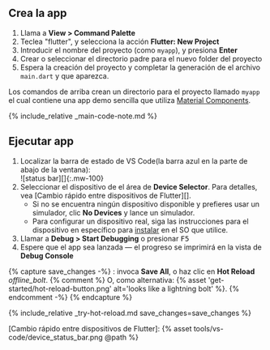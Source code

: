 <div class="tab-pane" id="vscode" role="tabpanel" aria-labelledby="vscode-tab" markdown="1">

## Crea la app

  1. Llama a **View > Command Palette**
  1. Teclea "flutter", y selecciona la acción **Flutter: New Project**
  1. Introducir el nombre del proyecto (como `myapp`), y presiona **Enter**
  1. Crear o seleccionar el directorio padre para el nuevo folder del proyecto
  1. Espera la creación del proyecto y completar la generación de el archivo `main.dart` y que
     aparezca.

Los comandos de arriba crean un directorio para el proyecto llamado `myapp`
el cual contiene una app demo sencilla
que utiliza [Material Components][].

{% include_relative _main-code-note.md  %}

## Ejecutar app

 1. Localizar la barra de estado de VS Code(la barra azul en la parte de abajo de la ventana):<br> ![status bar][]{:.mw-100}
 1. Seleccionar el dispositivo de el área de **Device Selector**.
    Para detalles, vea [Cambio rápido entre dispositivos de Flutter][].
    - Si no se encuentra ningún dispositivo disponible y prefieres usar un simulador,
      clic **No Devices** y lance un simulador.
    - Para configurar un dispositivo real, siga las instrucciones para el dispositivo en específico para 
    [instalar][] en el SO que utilice.
 1. Llamar a **Debug > Start Debugging** o presionar <kbd>F5</kbd>
 1. Espere que el app sea lanzada &mdash; el progreso se imprimirá en la vista de
    **Debug Console**
 
{% capture save_changes -%}
  : invoca **Save All**, o haz clic en **Hot Reload**
  <i class="material-icons align-bottom">offline_bolt</i>.
  {% comment %} O, como alternativa:
    {% asset 'get-started/hot-reload-button.png' alt='looks like a lightning bolt' %}.
  {% endcomment -%}
{% endcapture %}

{% include_relative _try-hot-reload.md save_changes=save_changes %}

[instalar]: /docs/get-started/install
[Material Components]: {{site.material}}/guidelines
[Quickly switching between Flutter devices]: https://dartcode.org/docs/quickly-switching-between-flutter-devices
[Cambio rápido entre dispositivos de Flutter]: {% asset tools/vs-code/device_status_bar.png @path %}

</div>
